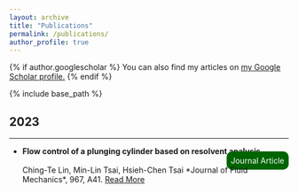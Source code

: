 ```yaml
---
layout: archive
title: "Publications"
permalink: /publications/
author_profile: true
---
```


{% if author.googlescholar %}
  You can also find my articles on <u><a href="{{author.googlescholar}}">my Google Scholar profile</a>.</u>
{% endif %}

{% include base_path %}

## 2023
---
- **Flow control of a plunging cylinder based on resolvent analysis**<div align="right">
    <span style="border-radius: 10px; background-color: #006400; color: #FAFAFA; padding: 8px;align: right;">Journal Article</span>
  </div>  
  Ching-Te Lin, Min-Lin Tsai, Hsieh-Chen Tsai  
  *Journal of Fluid Mechanics*, 967, A41. <a href="https://doi.org/10.1017/jfm.2023.526 " target="_blank">Read More</a>
  

